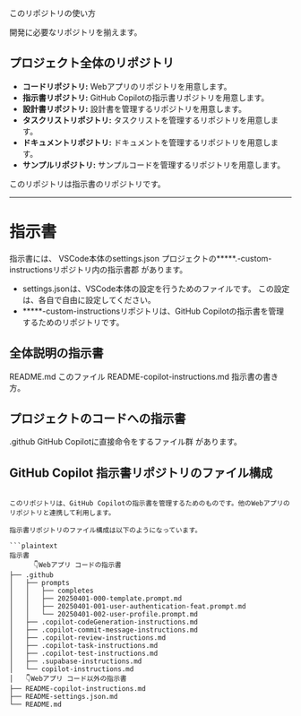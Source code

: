 このリポジトリの使い方

開発に必要なリポジトリを揃えます。

## プロジェクト全体のリポジトリ

- **コードリポジトリ:** Webアプリのリポジトリを用意します。
- **指示書リポジトリ:** GitHub Copilotの指示書リポジトリを用意します。
- **設計書リポジトリ:** 設計書を管理するリポジトリを用意します。
- **タスクリストリポジトリ:** タスクリストを管理するリポジトリを用意します。
- **ドキュメントリポジトリ:** ドキュメントを管理するリポジトリを用意します。
- **サンプルリポジトリ:** サンプルコードを管理するリポジトリを用意します。

このリポジトリは指示書のリポジトリです。



----------------------------------------

# 指示書

指示書には、
VSCode本体のsettings.json
プロジェクトの*****.-custom-instructionsリポジトリ内の指示書郡
があります。

* settings.jsonは、VSCode本体の設定を行うためのファイルです。
この設定は、各自で自由に設定してください。
* *****-custom-instructionsリポジトリは、GitHub Copilotの指示書を管理するためのリポジトリです。

## 全体説明の指示書

README.md このファイル
README-copilot-instructions.md 指示書の書き方。

## プロジェクトのコードへの指示書

.github GitHub Copilotに直接命令をするファイル群
があります。

## GitHub Copilot 指示書リポジトリのファイル構成

```plaintext

このリポジトリは、GitHub Copilotの指示書を管理するためのものです。他のWebアプリのリポジトリと連携して利用します。

指示書リポジトリのファイル構成は以下のようになっています。

```plaintext
指示書
      👇️Webアプリ コードの指示書
├── .github
│   ├── prompts
│   │   ├── completes
│   │   ├── 20250401-000-template.prompt.md
│   │   ├── 20250401-001-user-authentication-feat.prompt.md
│   │   └── 20250401-002-user-profile.prompt.md
│   ├── .copilot-codeGeneration-instructions.md
│   ├── .copilot-commit-message-instructions.md
│   ├── .copilot-review-instructions.md
│   ├── .copilot-task-instructions.md
│   ├── .copilot-test-instructions.md
│   ├── .supabase-instructions.md
│   └── copilot-instructions.md
│   👇️Webアプリ コード以外の指示書
├── README-copilot-instructions.md
├── README-settings.json.md
└── README.md

```


